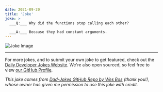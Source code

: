 ```yaml
---
date: 2021-09-20
title: 'Joke'
joke: >
  ___Q:___ Why did the functions stop calling each other?
  
  ___A:___ Because they had constant arguments.
---
```



![Joke Image](https://private.xtrp.io/projects/DailyDeveloperJokes/public_image_server/images/5e1258b057385.png)

---

For more jokes, and to submit your own joke to get featured, check out the [Daily Developer Jokes Website](https://dailydeveloperjokes.github.io/). We're also open sourced, so feel free to view [our GitHub Profile](https://github.com/dailydeveloperjokes).


_This joke comes from [Dad-Jokes GitHub Repo by Wes Bos](https://github.com/wesbos/dad-jokes) (thank you!), whose owner has given me permission to use this joke with credit._

<!--
Joke text:
**Q:** Why did the functions stop calling each other?

**A:** Because they had constant arguments.
 -->


